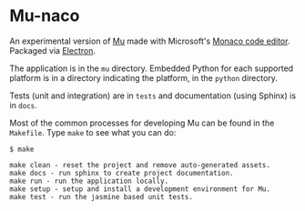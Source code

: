 # Mu-naco

An experimental version of [Mu](https://codewith.mu) made with Microsoft's
[Monaco code editor](https://microsoft.github.io/monaco-editor/). Packaged via
[Electron](https://www.electronjs.org/).

The application is in the `mu` directory. Embedded Python for each supported
platform is in a directory indicating the platform, in the `python` directory.

Tests (unit and integration) are in `tests` and documentation (using Sphinx) is
in `docs`.

Most of the common processes for developing Mu can be found in the `Makefile`.
Type `make` to see what you can do:

```
$ make

make clean - reset the project and remove auto-generated assets.
make docs - run sphinx to create project documentation.
make run - run the application locally.
make setup - setup and install a development environment for Mu.
make test - run the jasmine based unit tests.
```
